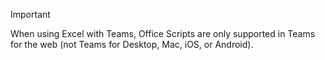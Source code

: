 > [!IMPORTANT]
> When using Excel with Teams, Office Scripts are only supported in Teams for the web (not Teams for Desktop, Mac, iOS, or Android).